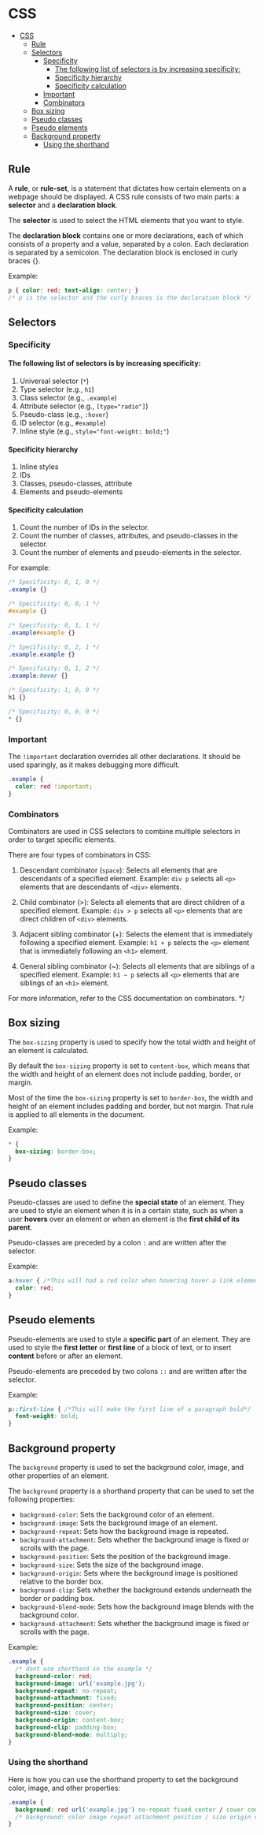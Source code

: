 # CSS

- [CSS](#css)
  - [Rule](#rule)
  - [Selectors](#selectors)
    - [Specificity](#specificity)
      - [The following list of selectors is by increasing specificity:](#the-following-list-of-selectors-is-by-increasing-specificity)
      - [Specificity hierarchy](#specificity-hierarchy)
      - [Specificity calculation](#specificity-calculation)
    - [Important](#important)
    - [Combinators](#combinators)
  - [Box sizing](#box-sizing)
  - [Pseudo classes](#pseudo-classes)
  - [Pseudo elements](#pseudo-elements)
  - [Background property](#background-property)
    - [Using the shorthand](#using-the-shorthand)

## Rule

A **rule**, or **rule-set**, is a statement that dictates how certain elements on a webpage should be displayed. A CSS rule consists of two main parts: a **selector** and a **declaration block**.

The **selector** is used to select the HTML elements that you want to style.

The **declaration block** contains one or more declarations, each of which consists of a property and a value, separated by a colon. Each declaration is separated by a semicolon. The declaration block is enclosed in curly braces {}.

Example:

```css
p { color: red; text-align: center; } 
/* p is the selector and the curly braces is the declaration block */
```

## Selectors

### Specificity

#### The following list of selectors is by increasing specificity:

1. Universal selector (`*`)
2. Type selector (e.g., `h1`)
3. Class selector (e.g., `.example`)
4. Attribute selector (e.g., `[type="radio"]`)
5. Pseudo-class (e.g., `:hover`)
6. ID selector (e.g., `#example`)
7. Inline style (e.g., `style="font-weight: bold;"`)

#### Specificity hierarchy

1. Inline styles
2. IDs
3. Classes, pseudo-classes, attribute
4. Elements and pseudo-elements

#### Specificity calculation

1. Count the number of IDs in the selector.
2. Count the number of classes, attributes, and pseudo-classes in the selector.
3. Count the number of elements and pseudo-elements in the selector.

For example:

```css
/* Specificity: 0, 1, 0 */
.example {}

/* Specificity: 0, 0, 1 */
#example {}

/* Specificity: 0, 1, 1 */
.example#example {}

/* Specificity: 0, 2, 1 */
.example.example {}

/* Specificity: 0, 1, 2 */
.example:hover {}

/* Specificity: 1, 0, 0 */
h1 {}

/* Specificity: 0, 0, 0 */
* {}
```

### Important

The `!important` declaration overrides all other declarations. It should be used sparingly, as it makes debugging more difficult.

```css
.example {
  color: red !important;
}
```

### Combinators
  
<!-- write the documentation for the css combinators -->
Combinators are used in CSS selectors to combine multiple selectors in order to target specific elements.

There are four types of combinators in CSS:

1. Descendant combinator (`space`): Selects all elements that are descendants of a specified element.
   Example: `div p` selects all `<p>` elements that are descendants of `<div>` elements.

2. Child combinator (>): Selects all elements that are direct children of a specified element.
   Example: `div > p` selects all `<p>` elements that are direct children of `<div>` elements.

3. Adjacent sibling combinator (+): Selects the element that is immediately following a specified element.
   Example: `h1 + p` selects the `<p>` element that is immediately following an `<h1>` element.

4. General sibling combinator (~): Selects all elements that are siblings of a specified element.
   Example: `h1 ~ p` selects all `<p>` elements that are siblings of an `<h1>` element.

For more information, refer to the CSS documentation on combinators.
 */

## Box sizing

The `box-sizing` property is used to specify how the total width and height of an element is calculated.

By default the `box-sizing` property is set to `content-box`, which means that the width and height of an element does not include padding, border, or margin.

Most of the time the `box-sizing` property is set to `border-box`, the width and height of an element includes padding and border, but not margin. That rule is applied to all elements in the document.

Example:
```css
* {
  box-sizing: border-box;
}
```

## Pseudo classes

<!-- Write documentation for the pseudo classes -->

Pseudo-classes are used to define the **special state** of an element. They are used to style an element when it is in a certain state, such as when a user **hovers** over an element or when an element is the **first child of its parent**.

Pseudo-classes are preceded by a colon `:` and are written after the selector.

Example:
```css
a:hover { /*This will had a red color when hovering hover a link element*/
  color: red;
}
```

## Pseudo elements

<!-- Write documentation for the pseudo elements -->

Pseudo-elements are used to style a **specific part** of an element. They are used to style the **first letter** or **first line** of a block of text, or to insert **content** before or after an element.

Pseudo-elements are preceded by two colons `::` and are written after the selector.

Example:
```css
p::first-line { /*This will make the first line of a paragraph bold*/
  font-weight: bold;
}
```

## Background property

The `background` property is used to set the background color, image, and other properties of an element.

The `background` property is a shorthand property that can be used to set the following properties:

- `background-color`: Sets the background color of an element.
- `background-image`: Sets the background image of an element.
- `background-repeat`: Sets how the background image is repeated.
- `background-attachment`: Sets whether the background image is fixed or scrolls with the page.
- `background-position`: Sets the position of the background image.
- `background-size`: Sets the size of the background image.
- `background-origin`: Sets where the background image is positioned relative to the border box.
- `background-clip`: Sets whether the background extends underneath the border or padding box.
- `background-blend-mode`: Sets how the background image blends with the background color.
- `background-attachment`: Sets whether the background image is fixed or scrolls with the page.

Example:
```css
.example {
  /* dont use shorthand in the example */
  background-color: red;
  background-image: url('example.jpg');
  background-repeat: no-repeat;
  background-attachment: fixed;
  background-position: center;
  background-size: cover;
  background-origin: content-box;
  background-clip: padding-box;
  background-blend-mode: multiply;
}
```

### Using the shorthand 

Here is how you can use the shorthand property to set the background color, image, and other properties:

```css
.example {
  background: red url('example.jpg') no-repeat fixed center / cover content-box padding-box multiply;
  /* background: color image repeat attachment position / size origin clip blend-mode; */
}
```
